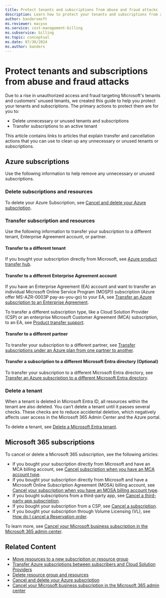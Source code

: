 ```yaml
---
title: Protect tenants and subscriptions from abuse and fraud attacks
description: Learn how to protect your tenants and subscriptions from abuse and fraud attacks.
author: bandersmsft
ms.reviewer: macyso
ms.service: cost-management-billing
ms.subservice: billing
ms.topic: conceptual
ms.date: 07/30/2024
ms.author: banders
---
```


# Protect tenants and subscriptions from abuse and fraud attacks

Due to a rise in unauthorized access and fraud targeting Microsoft's tenants and customers' unused tenants, we created this guide to help you protect your tenants and subscriptions. The primary actions to protect them are for you to:

- Delete unnecessary or unused tenants and subscriptions
- Transfer subscriptions to an active tenant

This article contains links to articles that explain transfer and cancellation actions that you can use to clean up any unnecessary or unused tenants or subscriptions.

## Azure subscriptions

Use the following information to help remove any unnecessary or unused subscriptions.

### Delete subscriptions and resources

To delete your Azure Subscription, see [Cancel and delete your Azure subscription](cancel-azure-subscription.md).

### Transfer subscription and resources

Use the following information to transfer your subscription to a different tenant, Enterprise Agreement account, or partner.

#### Transfer to a different tenant

If you bought your subscription directly from Microsoft, see [Azure product transfer hub](subscription-transfer.md).

#### Transfer to a different Enterprise Agreement account

If you have an Enterprise Agreement (EA) account and want to transfer an individual Microsoft Online Service Program (MOSP)) subscription (Azure offer MS-AZR-0003P pay-as-you-go) to your EA, see [Transfer an Azure subscription to an Enterprise Agreement](mosp-ea-transfer.md).

To transfer a different subscription type, like a Cloud Solution Provider (CSP) or an enterprise Microsoft Customer Agreement (MCA) subscription, to an EA, see [Product transfer support](subscription-transfer.md#product-transfer-support).

#### Transfer to a different partner

To transfer your subscription to a different partner, see [Transfer subscriptions under an Azure plan from one partner to another](azure-plan-subscription-transfer-partners.md).

#### Transfer a subscription to a different Microsoft Entra directory (Optional)

To transfer your subscription to a different Microsoft Entra directory, see [Transfer an Azure subscription to a different Microsoft Entra directory](../../role-based-access-control/transfer-subscription.md#overview).

### Delete a tenant

When a tenant is deleted in Microsoft Entra ID, all resources within the tenant are also deleted. You can’t delete a tenant until it passes several checks. These checks are to reduce accidental deletion, which negatively affects user access in the Microsoft 365 Admin Center and the Azure portal.

To delete a tenant, see [Delete a Microsoft Entra tenant](/entra/identity/users/directory-delete-howto).

## Microsoft 365 subscriptions

To cancel or delete a Microsoft 365 subscription, see the following articles:

- If you bought your subscription directly from Microsoft and have an MCA billing account, see [Cancel subscription when you have an MCA account type](/microsoft-365/commerce/subscriptions/cancel-your-subscription#cancel-your-subscription-when-you-have-an-mca-billing-account-type).
- If you bought your subscription directly from Microsoft and have a Microsoft Online Subscription Agreement (MOSA) billing account, see [Cancel your subscription when you have an MOSA billing account type](/microsoft-365/commerce/subscriptions/cancel-your-subscription#cancel-your-subscription-when-you-have-an-mosa-billing-account-type).
- If you bought subscriptions from a third-party app, see [Cancel a third-party app subscription](/microsoft-365/commerce/manage-saas-apps#cancel-a-third-party-app-subscription).
- If you bought your subscription from a CSP, see [Cancel a subscription](/partner-center/customers/create-a-new-subscription#cancel-a-subscription).
- If you bought your subscription through Volume Licensing (VL), see [How do I cancel a Reservation order](/microsoft-365/commerce/licenses/manage-license-requests-faq?#how-do-i-cancel-reservation-order-).

To learn more, see [Cancel your Microsoft business subscription in the Microsoft 365 admin center](/microsoft-365/commerce/subscriptions/cancel-your-subscription#steps-to-cancel-your-subscription).

## Related Content

- [Move resources to a new subscription or resource group](/azure/azure-resource-manager/management/move-resource-group-and-subscription#checklist-before-moving-resources)
- [Transfer Azure subscriptions between subscribers and Cloud Solution Providers](/azure/cost-management-billing/manage/transfer-subscriptions-subscribers-csp)
- [Delete resource group and resources](/azure/azure-resource-manager/management/delete-resource-group?source=recommendations&tabs=azure-powershell)
- [Cancel and delete your Azure subscription](/azure/cost-management-billing/manage/cancel-azure-subscription)
- [Cancel your Microsoft business subscription in the Microsoft 365 admin center](/microsoft-365/commerce/subscriptions/cancel-your-subscription#steps-to-cancel-your-subscription)